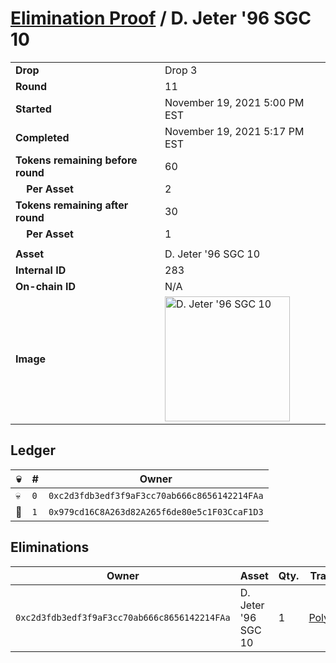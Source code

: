 # [Elimination Proof](./readme.md) / D. Jeter &#039;96 SGC 10

|||
|---|---|
| **Drop** | Drop 3 |
| **Round** | 11 |
| **Started** | November 19, 2021 5:00 PM EST |
| **Completed** | November 19, 2021 5:17 PM EST |
| **Tokens remaining before round** | 60 |
| **&nbsp;&nbsp;&nbsp;&nbsp;Per Asset** | 2 |
| **Tokens remaining after round** | 30 |
| **&nbsp;&nbsp;&nbsp;&nbsp;Per Asset** | 1 |
| | |
| **Asset** | D. Jeter &#039;96 SGC 10 |
| **Internal ID** | 283 |
| **On-chain ID** | N/A |
| **Image** | <img src="https://tcdn.blokpax.com/94d9199b-dc45-47a7-8c53-9fdc29b6bc38/e29443718ef62630fcf3576712534823d3ad91f9186e3b6bbc9d891054dfeb2d.jpg" height="200" alt="D. Jeter &#039;96 SGC 10" /> |

## Ledger

| 💀 | # | Owner |
| --- | --- | --- |
| 💀 | `0` | `0xc2d3fdb3edf3f9aF3cc70ab666c8656142214FAa` |
| 👑 | `1` | `0x979cd16C8A263d82A265f6de80e5c1F03CcaF1D3` |


## Eliminations

| Owner | Asset | Qty. | Transaction |
| --- | --- | --- | --- |
| `0xc2d3fdb3edf3f9aF3cc70ab666c8656142214FAa` | D. Jeter '96 SGC 10 | 1 | [Polygonscan](https://polygonscan.com/tx/0xb98d208194190af2fd77710ec77d511693194e219127bef7f39e41570b780206) |
